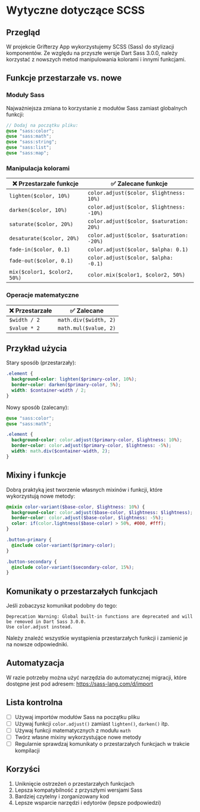 # Wytyczne dotyczące SCSS

## Przegląd

W projekcie Grifterzy App wykorzystujemy SCSS (Sass) do stylizacji komponentów. Ze względu na przyszłe wersje Dart Sass 3.0.0, należy korzystać z nowszych metod manipulowania kolorami i innymi funkcjami.

## Funkcje przestarzałe vs. nowe

### Moduły Sass

Najważniejsza zmiana to korzystanie z modułów Sass zamiast globalnych funkcji:

```scss
// Dodaj na początku pliku:
@use "sass:color";
@use "sass:math";
@use "sass:string";
@use "sass:list";
@use "sass:map";
```

### Manipulacja kolorami

| ❌ Przestarzałe funkcje | ✅ Zalecane funkcje |
|------------------------|-------------------|
| `lighten($color, 10%)` | `color.adjust($color, $lightness: 10%)` |
| `darken($color, 10%)` | `color.adjust($color, $lightness: -10%)` |
| `saturate($color, 20%)` | `color.adjust($color, $saturation: 20%)` |
| `desaturate($color, 20%)` | `color.adjust($color, $saturation: -20%)` |
| `fade-in($color, 0.1)` | `color.adjust($color, $alpha: 0.1)` |
| `fade-out($color, 0.1)` | `color.adjust($color, $alpha: -0.1)` |
| `mix($color1, $color2, 50%)` | `color.mix($color1, $color2, 50%)` |

### Operacje matematyczne

| ❌ Przestarzałe | ✅ Zalecane |
|----------------|-----------|
| `$width / 2` | `math.div($width, 2)` |
| `$value * 2` | `math.mul($value, 2)` |

## Przykład użycia

Stary sposób (przestarzały):

```scss
.element {
  background-color: lighten($primary-color, 10%);
  border-color: darken($primary-color, 5%);
  width: $container-width / 2;
}
```

Nowy sposób (zalecany):

```scss
@use "sass:color";
@use "sass:math";

.element {
  background-color: color.adjust($primary-color, $lightness: 10%);
  border-color: color.adjust($primary-color, $lightness: -5%);
  width: math.div($container-width, 2);
}
```

## Mixiny i funkcje

Dobrą praktyką jest tworzenie własnych mixinów i funkcji, które wykorzystują nowe metody:

```scss
@mixin color-variant($base-color, $lightness: 10%) {
  background-color: color.adjust($base-color, $lightness: $lightness);
  border-color: color.adjust($base-color, $lightness: -5%);
  color: if(color.lightness($base-color) > 50%, #000, #fff);
}

.button-primary {
  @include color-variant($primary-color);
}

.button-secondary {
  @include color-variant($secondary-color, 15%);
}
```

## Komunikaty o przestarzałych funkcjach

Jeśli zobaczysz komunikat podobny do tego:

```
Deprecation Warning: Global built-in functions are deprecated and will be removed in Dart Sass 3.0.0.
Use color.adjust instead.
```

Należy znaleźć wszystkie wystąpienia przestarzałych funkcji i zamienić je na nowsze odpowiedniki.

## Automatyzacja

W razie potrzeby można użyć narzędzia do automatycznej migracji, które dostępne jest pod adresem: <https://sass-lang.com/d/import>

## Lista kontrolna

- [ ] Używaj importów modułów Sass na początku pliku
- [ ] Używaj funkcji `color.adjust()` zamiast `lighten()`, `darken()` itp.
- [ ] Używaj funkcji matematycznych z modułu `math`
- [ ] Twórz własne mixiny wykorzystujące nowe metody
- [ ] Regularnie sprawdzaj komunikaty o przestarzałych funkcjach w trakcie kompilacji

## Korzyści

1. Uniknięcie ostrzeżeń o przestarzałych funkcjach
2. Lepsza kompatybilność z przyszłymi wersjami Sass
3. Bardziej czytelny i zorganizowany kod
4. Lepsze wsparcie narzędzi i edytorów (lepsze podpowiedzi)
